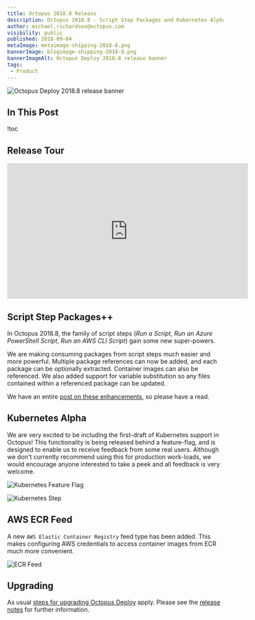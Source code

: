 ```yaml
---
title: Octopus 2018.8 Release 
description: Octopus 2018.8 - Script Step Packages and Kubernetes Alpha 
author: michael.richardson@octopus.com
visibility: public
published: 2018-09-04
metaImage: metaimage-shipping-2018-8.png
bannerImage: blogimage-shipping-2018-8.png
bannerImageAlt: Octopus Deploy 2018.8 release banner
tags:
 - Product
---
```


![Octopus Deploy 2018.8 release banner](blogimage-shipping-2018-8.png)

## In This Post

!toc

## Release Tour

<iframe width="560" height="315" src="https://www.youtube.com/embed/luv-qSbla_k" frameborder="0" allowfullscreen></iframe>

## Script Step Packages++

In Octopus 2018.8, the family of script steps (_Run a Script_, _Run an Azure PowerShell Script_, _Run an AWS CLI Script_) gain some new super-powers.   

We are making consuming packages from script steps much easier and more powerful. Multiple package references can now be added, and each package can be optionally extracted.  Container images can also be referenced. We also added support for variable substitution so any files contained within a referenced package can be updated.

We have an entire [post on these enhancements](https://octopus.com/blog/script-step-packages), so please have a read.

## Kubernetes Alpha

We are very excited to be including the first-draft of Kubernetes support in Octopus! This functionality is being released behind a feature-flag, and is designed to enable us to receive feedback from some real users. Although we don't currently recommend using this for production work-loads, we would encourage anyone interested to take a peek and all feedback is very welcome. 

![Kubernetes Feature Flag](k8s-feature-flag.png "width=500")

![Kubernetes Step](kubernetes-steps.png "width=500")

## AWS ECR Feed

A new `AWS Elastic Container Registry` feed type has been added. This makes configuring AWS credentials to access container images from ECR much more convenient. 

![ECR Feed](ecr-feed.png "width=500")

## Upgrading

As usual [steps for upgrading Octopus Deploy](https://octopus.com/docs/administration/upgrading) apply. Please see the [release notes](https://octopus.com/downloads/compare?to=2018.8.0) for further information.
